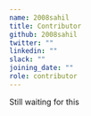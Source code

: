 ```yaml
---
name: 2008sahil
title: Contributor
github: 2008sahil
twitter: ""
linkedin: ""
slack: ""
joining_date: ""
role: contributor
---
```


Still waiting for this
